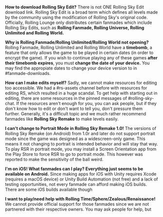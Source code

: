 **How to download Rolling Sky Edit?**
There is not ONE Rolling Sky Edit download link. Rolling Sky Edit is a broad term which defines all levels made by the community using the modification of Rolling Sky's original code. 
Officially, Rolling Lounge only distributes certain fanmades which include Rolling Sky Edits, such as **Rolling Fanmade, Rolling Universe, Rolling Unlimited and Rolling World.** 

**Why is Rolling Fanmade/Rolling Unlimited/Rolling World not opening?**
Rolling Fanmade, Rolling Unlimited and Rolling World have a **timebomb**, a feature that only allows the game to be played in certain dates (in order to encrypt the game). If you wish to continue playing any of these games __after their timebomb expires__, you must **change the date of your device.** You may find the appropiate dates to change your device version to in #fanmade-downloads.

**How can I make edits myself?**
Sadly, we cannot make resources for editing too accessible. We had a #rs-assets channel before with resources for editing RS, which resulted in a huge scandal. To get help with starting out in editing, there are some resources in the pinned messages of #rolling-sky-chat. If the resources aren't enough for you, you can ask people, but if they don't know how to edit or don't want to tell you, don't pressure them further. Generally, it's a difficult topic and we much rather recommend fanmades like **Rolling Sky Remake** to make levels easily.

**I can't change to Portrait Mode in Rolling Sky Remake 1.0!**
The versions of Rolling Sky Remake (on Android) from 1.0r and later do not support portrait mode since the game was designed as a widescreen-only game. 
This means it not changing to portrait is intended behavior and will stay that way. To play RSR in portrait mode, you may install a Screen Orientation app from the Play Store to force RSR to go to portrait mode. This however was reported to make the sensitivity of the ball weird.

**I'm on iOS! What fanmades can I play? Everything just seems to be available on Android.**
Since making apps for iOS with Unity requires Xcode (requires a macOS device) or Unity Build Automation (not free) and a lack of testing opportunities, not every fanmade can afford making iOS builds. There are some iOS builds available though

**I want to play/need help with Rolling Time/Sphere/Zealous/Renaissance!**
We cannot provide official support for those fanmades since we are not partnered with their respective owners. You may ask people for help, but 